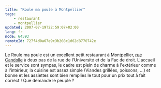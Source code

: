 ```yaml
---
title: "Roule ma poule à Montpellier"
tags:
    - restaurant
    - montpellier
updated: 2007-07-19T22:59:07+02:00
lang: fr
node: 64593
remoteId: 727f4d0a67e9c3b208c1d62d8770742e
---
```

 
Le Roule ma poule est un excellent petit restaurant à Montpellier, [rue Candolle](http://maps.google.fr/maps?f=l&amp;hl=fr&amp;q=roule%20ma%20poule&amp;ie=UTF8&amp;near=Montpellier&amp;z=18&amp;ll=43.612951,3.87643&amp;spn=0.002408,0.004436&amp;t=k&amp;om=1) à deux pas de la rue de l'Université et de la Fac de droit. L'accueil et le service sont sympas, le cadre est plein de charme à l'extérieur comme à l'intérieur, la cuisine est assez simple (Viandes grillées, poissons, ...) et bonne et les assiettes sont bien remplies le tout pour un prix tout à fait correct ! Que demande le peuple ?

